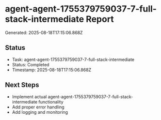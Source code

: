 # agent-agent-1755379759037-7-full-stack-intermediate Report

Generated: 2025-08-18T17:15:06.868Z

## Status
- Task: agent-agent-1755379759037-7-full-stack-intermediate
- Status: Completed
- Timestamp: 2025-08-18T17:15:06.868Z

## Next Steps
- Implement actual agent-agent-1755379759037-7-full-stack-intermediate functionality
- Add proper error handling
- Add logging and monitoring
